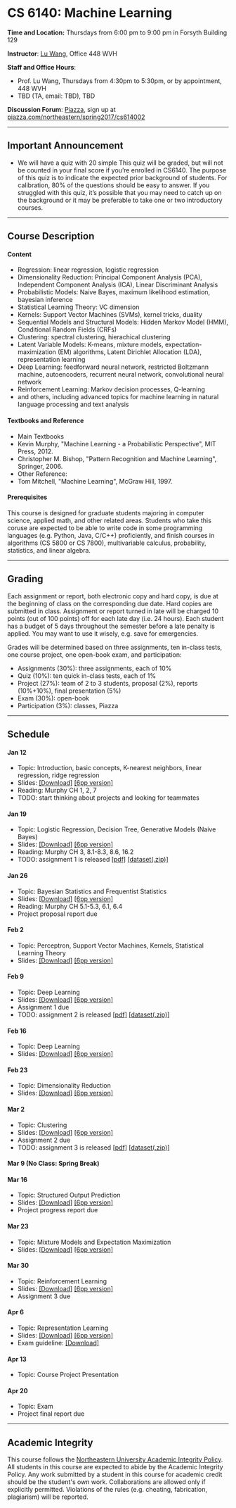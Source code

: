 # CS 6140: Machine Learning

**Time and Location:** Thursdays from 6:00 pm to 9:00 pm in Forsyth Building 129

**Instructor**: [Lu Wang](http://www.ccs.neu.edu/home/luwang/), Office 448 WVH

**Staff and Office Hours**: 

* Prof. Lu Wang, Thursdays from 4:30pm to 5:30pm, or by appointment, 448 WVH
* TBD (TA, email: TBD), TBD

**Discussion Forum**: [Piazza](piazza.com/northeastern/spring2017/cs614002/home), sign up at [piazza.com/northeastern/spring2017/cs614002](piazza.com/northeastern/spring2017/cs614002)

_______
## Important Announcement
* We will have a quiz with 20 simple This quiz will be graded, but will not be counted in your final score if you’re enrolled in CS6140. The purpose of this quiz is to indicate the expected prior background of students. For calibration, 80% of the questions should be easy to answer. If you struggled with this quiz, it’s possible that you may need to catch up on the background or it may be preferable to take one or two introductory courses. 

_______
## Course Description

#### Content
* Regression: linear regression, logistic regression
* Dimensionality Reduction: Principal Component Analysis (PCA), Independent Component Analysis (ICA), Linear Discriminant Analysis
* Probabilistic Models: Naive Bayes, maximum likelihood estimation, bayesian inference
* Statistical Learning Theory: VC dimension
* Kernels: Support Vector Machines (SVMs), kernel tricks, duality
* Sequential Models and Structural Models: Hidden Markov Model (HMM), Conditional Random Fields (CRFs)
* Clustering: spectral clustering, hierachical clustering
* Latent Variable Models: K-means, mixture models, expectation-maximization (EM) algorithms, Latent Dirichlet Allocation (LDA), representation learning
* Deep Learning: feedforward neural network, restricted Boltzmann machine, autoencoders, recurrent neural network, convolutional neural network
* Reinforcement Learning: Markov decision processes, Q-learning
* and others, including advanced topics for machine learning in natural language processing and text analysis

#### Textbooks and Reference
* Main Textbooks
 * Kevin Murphy, "Machine Learning - a Probabilistic Perspective", MIT Press, 2012.
 * Christopher M. Bishop, "Pattern Recognition and Machine Learning", Springer, 2006.
* Other Reference: 
 * Tom Mitchell, "Machine Learning", McGraw Hill, 1997.
 
#### Prerequisites
This course is designed for graduate students majoring in computer science, applied math, and other related areas. Students who take this coruse are expected to be able to write code in some programming languages (e.g. Python, Java, C/C++) proficiently, and finish courses in algorithms (CS 5800 or CS 7800), multivariable calculus, probability, statistics, and linear algebra.

_______
## Grading
Each assignment or report, both electronic copy and hard copy, is due at the beginning of class on the corresponding due date. Hard copies are submitted in class. Assignment or report turned in late will be charged 10 points (out of 100 points) off for each late day (i.e. 24 hours). Each student has a budget of 5 days throughout the semester before a late penalty is applied. You may want to use it wisely, e.g. save for emergencies. 

Grades will be determined based on three assignments, ten in-class tests, one course project, one open-book exam, and participation:

* Assignments (30%): three assignments, each of 10%
* Quiz (10%): ten quick in-class tests, each of 1%
* Project (27%): team of 2 to 3 students, proposal (2%), reports (10%+10%), final presentation (5%)
* Exam (30%): open-book
* Participation (3%): classes, Piazza
 
_______
## Schedule
#### Jan 12
* Topic: Introduction, basic concepts, K-nearest neighbors, linear regression, ridge regression
* Slides: [[Download]](slides_cs6140_sp17/cs6140_lec1.pdf) [[6pp version]](slides_cs6140_sp17/cs6140_lec1_6pp.pdf)
* Reading: Murphy CH 1, 2, 7
* TODO: start thinking about projects and looking for teammates

#### Jan 19
* Topic: Logistic Regression, Decision Tree, Generative Models (Naive Bayes)
* Slides: [[Download]](slides_cs6140_sp17/cs6140_lec2.pdf) [[6pp version]](slides_cs6140_sp17/cs6140_lec2_6pp.pdf)
* Reading: Murphy CH 3, 8.1-8.3, 8.6, 16.2
* TODO: assignment 1 is released [[pdf]](material_cs6140_sp17/cs6140sp17-assignment1.pdf) [[dataset(.zip)]](material_cs6140_sp17/a1_datasets.zip)
 

#### Jan 26
* Topic: Bayesian Statistics and Frequentist Statistics
* Slides: [[Download]](slides_cs6140_sp17/cs6140_lec3.pdf) [[6pp version]](slides_cs6140_sp17/cs6140_lec3_6pp.pdf)
* Reading: Murphy CH 5.1-5.3, 6.1, 6.4
* Project proposal report due


#### Feb 2
* Topic: Perceptron, Support Vector Machines, Kernels, Statistical Learning Theory
* Slides: [[Download]](slides_cs6140_sp17/cs6140_lec4.pdf) [[6pp version]](slides_cs6140_sp17/cs6140_lec4_6pp.pdf)


#### Feb 9
* Topic: Deep Learning
* Slides: [[Download]](slides_cs6140_sp17/cs6140_lec5.pdf) [[6pp version]](slides_cs6140_sp17/cs6140_lec5_6pp.pdf)
* Assignment 1 due
* TODO: assignment 2 is released [[pdf]](material_cs6140_sp17/cs6140sp17-assignment2.pdf) [[dataset(.zip)]](material_cs6140_sp17/a2_datasets.tar.gz)


#### Feb 16
* Topic: Deep Learning
* Slides: [[Download]](slides_cs6140_sp17/cs6140_lec6.pdf) [[6pp version]](slides_cs6140_sp17/cs6140_lec6_6pp.pdf)


#### Feb 23
* Topic: Dimensionality Reduction
* Slides: [[Download]](slides_cs6140_sp17/cs6140_lec7.pdf) [[6pp version]](slides_cs6140_sp17/cs6140_lec7_6pp.pdf)


#### Mar 2
* Topic: Clustering
* Slides: [[Download]](slides_cs6140_sp17/cs6140_lec8.pdf) [[6pp version]](slides_cs6140_sp17/cs6140_lec8_6pp.pdf)
* Assignment 2 due
* TODO: assignment 3 is released [[pdf]](material_cs6140_sp17/cs6140sp16-assignment3.pdf) [[dataset(.zip)]](material_cs6140_sp17/a3_datasets.zip)


#### Mar 9 (No Class: Spring Break)



#### Mar 16
* Topic: Structured Output Prediction
* Slides: [[Download]](slides_cs6140_sp17/cs6140_lec9.pdf) [[6pp version]](slides_cs6140_sp17/cs6140_lec9_6pp.pdf)
* Project progress report due


#### Mar 23
* Topic: Mixture Models and Expectation Maximization
* Slides: [[Download]](slides_cs6140_sp17/cs6140_lec10.pdf) [[6pp version]](slides_cs6140_sp17/cs6140_lec10_6pp.pdf)

  
#### Mar 30
* Topic: Reinforcement Learning
* Slides: [[Download]](slides_cs6140_sp17/cs6140_lec11.pdf) [[6pp version]](slides_cs6140_sp17/cs6140_lec11_6pp.pdf)
* Assignment 3 due


#### Apr 6
* Topic: Representation Learning
* Slides: [[Download]](slides_cs6140_sp17/cs6140_lec12.pdf) [[6pp version]](slides_cs6140_sp17/cs6140_lec12_6pp.pdf)
* Exam guideline: [[Download]](slides_cs6140_sp17/exam_guideline.pdf)


#### Apr 13
* Topic: Course Project Presentation



#### Apr 20
* Topic: Exam
* Project final report due

_______
## Academic Integrity 
This course follows the [Northeastern University Academic Integrity Policy](http://www.northeastern.edu/osccr/academic-integrity-policy/). All students in this course are expected to abide by the Academic Integrity Policy. Any work submitted by a student in this course for academic credit should be the student's own work. Collaborations are allowed only if explicitly permitted. Violations of the rules (e.g. cheating, fabrication, plagiarism) will be reported.



 

